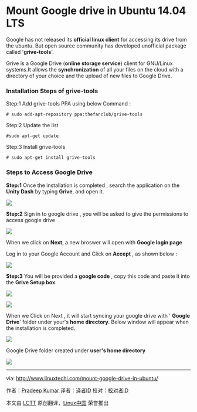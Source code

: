 Mount Google drive in Ubuntu 14.04 LTS
================================================================================
Google has not released its **official linux client** for accessing its drive from the ubuntu. But open source community has developed unofficial package called '**grive-tools**'.

Grive is a Google Drive (**online storage service**) client for GNU/Linux systems.It allows the **synchronization** of all your files on the cloud with a directory of your choice and the upload of new files to Google Drive. 

### Installation Steps of grive-tools ###

Step:1 Add grive-tools PPA using below Command :

    # sudo add-apt-repository ppa:thefanclub/grive-tools

Step:2 Update the list

    #sudo apt-get update

Step:3 Install grive-tools

    # sudo apt-get install grive-tools 

### Steps to Access Google Drive ###

**Step:1** Once the installation is completed , search the application on the **Unity Dash** by typing **Grive**, and open it.

![](http://www.linuxtechi.com/wp-content/uploads/2014/09/access-grive-setup.png)

**Step:2** Sign in to google drive , you will be asked to give the permissions to access google drive

![](http://www.linuxtechi.com/wp-content/uploads/2014/09/gdrive.png)

When we click on **Next**, a new broswer will open with **Google login page**

Log in to your Google Account and Click on **Accept** , as shown below : 

![](http://www.linuxtechi.com/wp-content/uploads/2014/09/thrid-party-grive.png)

**Step:3** You will be provided a **google code** , copy this code and paste it into the **Grive Setup box**. 

![](http://www.linuxtechi.com/wp-content/uploads/2014/09/gdrive-code.png)

![](http://www.linuxtechi.com/wp-content/uploads/2014/09/code-in-grive.png)

When we Click on Next , it will start syncing your google drive with ' **Google Drive**' folder under your's **home directory**. Below window will appear when the installation is completed.

![](http://www.linuxtechi.com/wp-content/uploads/2014/09/grive-installation-completed.png)

Google Drive folder created under **user's home directory**

![](http://www.linuxtechi.com/wp-content/uploads/2014/09/google-drive-folder.png)

--------------------------------------------------------------------------------

via: http://www.linuxtechi.com/mount-google-drive-in-ubuntu/

作者：[Pradeep Kumar ][a]
译者：[译者ID](https://github.com/译者ID)
校对：[校对者ID](https://github.com/校对者ID)

本文由 [LCTT](https://github.com/LCTT/TranslateProject) 原创翻译，[Linux中国](http://linux.cn/) 荣誉推出

[a]:http://www.linuxtechi.com/author/pradeep/